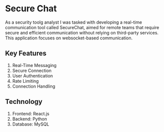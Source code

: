 # Secure Chat

As a security toolg analyst I was tasked with developing a real-time communication tool called SecureChat, aimed for remote teams that require secure and efficient communication without relying on third-party services. This application focuses on websocket-based communication.

## Key Features
1. Real-Time Messaging
2. Secure Connection
3. User Authentication
4. Rate Limiting
5. Connection Handling

## Technology
1. Frontend: React.js
2. Backend: Python
3. Database: MySQL



